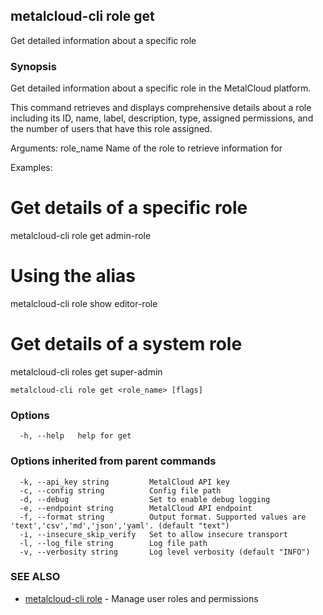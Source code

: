 ## metalcloud-cli role get

Get detailed information about a specific role

### Synopsis

Get detailed information about a specific role in the MetalCloud platform.

This command retrieves and displays comprehensive details about a role including
its ID, name, label, description, type, assigned permissions, and the number of
users that have this role assigned.

Arguments:
  role_name    Name of the role to retrieve information for

Examples:
  # Get details of a specific role
  metalcloud-cli role get admin-role

  # Using the alias
  metalcloud-cli role show editor-role

  # Get details of a system role
  metalcloud-cli roles get super-admin

```
metalcloud-cli role get <role_name> [flags]
```

### Options

```
  -h, --help   help for get
```

### Options inherited from parent commands

```
  -k, --api_key string         MetalCloud API key
  -c, --config string          Config file path
  -d, --debug                  Set to enable debug logging
  -e, --endpoint string        MetalCloud API endpoint
  -f, --format string          Output format. Supported values are 'text','csv','md','json','yaml'. (default "text")
  -i, --insecure_skip_verify   Set to allow insecure transport
  -l, --log_file string        Log file path
  -v, --verbosity string       Log level verbosity (default "INFO")
```

### SEE ALSO

* [metalcloud-cli role](metalcloud-cli_role.md)	 - Manage user roles and permissions


